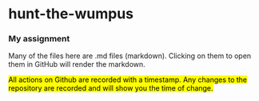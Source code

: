 # hunt-the-wumpus
### My assignment
Many of the files here are .md files (markdown). Clicking on them to open them in GitHub will render the markdown.

<mark>All actions on Github are recorded with a timestamp. Any changes to the repository are recorded and will show you the time of change.</mark>
